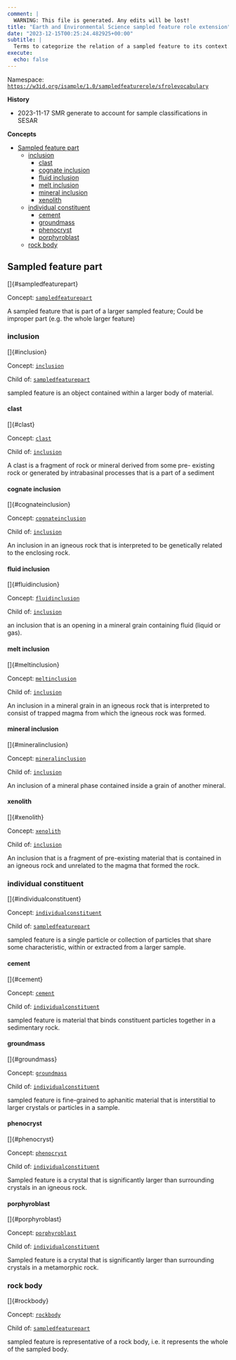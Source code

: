 ```yaml
---
comment: | 
  WARNING: This file is generated. Any edits will be lost!
title: "Earth and Environmental Science sampled feature role extension"
date: "2023-12-15T00:25:24.482925+00:00"
subtitle: |
  Terms to categorize the relation of a sampled feature to its context. In the Earth Science realm this is typically relation of sampled feature to a containing rock body or rock body part.
execute:
  echo: false
---
```


Namespace: 
[`https://w3id.org/isample/1.0/sampledfeaturerole/sfrolevocabulary`](https://w3id.org/isample/1.0/sampledfeaturerole/sfrolevocabulary)

**History**

* 2023-11-17 SMR generate to account for sample classifications in SESAR

**Concepts**

- [Sampled feature part](#sampledfeaturepart)
    - [inclusion](#inclusion)
        - [clast](#clast)
        - [cognate inclusion](#cognateinclusion)
        - [fluid inclusion](#fluidinclusion)
        - [melt inclusion](#meltinclusion)
        - [mineral inclusion](#mineralinclusion)
        - [xenolith](#xenolith)
    - [individual constituent](#individualconstituent)
        - [cement](#cement)
        - [groundmass](#groundmass)
        - [phenocryst](#phenocryst)
        - [porphyroblast](#porphyroblast)
    - [rock body](#rockbody)

##  Sampled feature part

[]{#sampledfeaturepart}

Concept: [`sampledfeaturepart`](https://w3id.org/isample/1.0/sampledfeaturerole/sampledfeaturepart)

A sampled feature that is part of a larger sampled feature; Could be
improper part (e.g. the whole larger feature)

###  inclusion

[]{#inclusion}

Concept: [`inclusion`](https://w3id.org/isample/1.0/sampledfeaturerole/inclusion)

Child of:
 [`sampledfeaturepart`](#sampledfeaturepart)

sampled feature is an object contained within a larger body of
material.

####  clast

[]{#clast}

Concept: [`clast`](https://w3id.org/isample/1.0/sampledfeaturerole/clast)

Child of:
 [`inclusion`](#inclusion)

A clast is a fragment of rock or mineral derived from some pre-
existing rock or generated by intrabasinal processes that is a part of
a sediment

####  cognate inclusion

[]{#cognateinclusion}

Concept: [`cognateinclusion`](https://w3id.org/isample/1.0/sampledfeaturerole/cognateinclusion)

Child of:
 [`inclusion`](#inclusion)

An inclusion in an igneous rock that is interpreted to be genetically
related to the enclosing rock.

####  fluid inclusion

[]{#fluidinclusion}

Concept: [`fluidinclusion`](https://w3id.org/isample/1.0/sampledfeaturerole/fluidinclusion)

Child of:
 [`inclusion`](#inclusion)

an inclusion that is an opening in a mineral grain containing fluid
(liquid or gas).

####  melt inclusion

[]{#meltinclusion}

Concept: [`meltinclusion`](https://w3id.org/isample/1.0/sampledfeaturerole/meltinclusion)

Child of:
 [`inclusion`](#inclusion)

An inclusion in a mineral grain in an igneous rock that is interpreted
to consist of trapped magma from which the igneous rock was formed.

####  mineral inclusion

[]{#mineralinclusion}

Concept: [`mineralinclusion`](https://w3id.org/isample/1.0/sampledfeaturerole/mineralinclusion)

Child of:
 [`inclusion`](#inclusion)

An inclusion of a mineral phase contained inside a grain of another
mineral.

####  xenolith

[]{#xenolith}

Concept: [`xenolith`](https://w3id.org/isample/1.0/sampledfeaturerole/xenolith)

Child of:
 [`inclusion`](#inclusion)

An inclusion that is a fragment of pre-existing material that is
contained in an igneous rock and unrelated to the magma that formed
the rock.

###  individual constituent

[]{#individualconstituent}

Concept: [`individualconstituent`](https://w3id.org/isample/1.0/sampledfeaturerole/individualconstituent)

Child of:
 [`sampledfeaturepart`](#sampledfeaturepart)

sampled feature is a single particle or collection of particles that
share some characteristic, within or extracted from a larger sample.

####  cement

[]{#cement}

Concept: [`cement`](https://w3id.org/isample/1.0/sampledfeaturerole/cement)

Child of:
 [`individualconstituent`](#individualconstituent)

sampled feature is material that binds constituent particles together
in a sedimentary rock.

####  groundmass

[]{#groundmass}

Concept: [`groundmass`](https://w3id.org/isample/1.0/sampledfeaturerole/groundmass)

Child of:
 [`individualconstituent`](#individualconstituent)

sampled feature is fine-grained to aphanitic material that is
interstitial to larger crystals or particles in a sample.

####  phenocryst

[]{#phenocryst}

Concept: [`phenocryst`](https://w3id.org/isample/1.0/sampledfeaturerole/phenocryst)

Child of:
 [`individualconstituent`](#individualconstituent)

Sampled feature is a crystal that is significantly larger than
surrounding crystals in an igneous rock.

####  porphyroblast

[]{#porphyroblast}

Concept: [`porphyroblast`](https://w3id.org/isample/1.0/sampledfeaturerole/porphyroblast)

Child of:
 [`individualconstituent`](#individualconstituent)

Sampled feature is a crystal that is significantly larger than
surrounding crystals in a metamorphic rock.

###  rock body

[]{#rockbody}

Concept: [`rockbody`](https://w3id.org/isample/1.0/sampledfeaturerole/rockbody)

Child of:
 [`sampledfeaturepart`](#sampledfeaturepart)

sampled feature is representative of a rock body, i.e. it represents
the whole of the sampled body.


